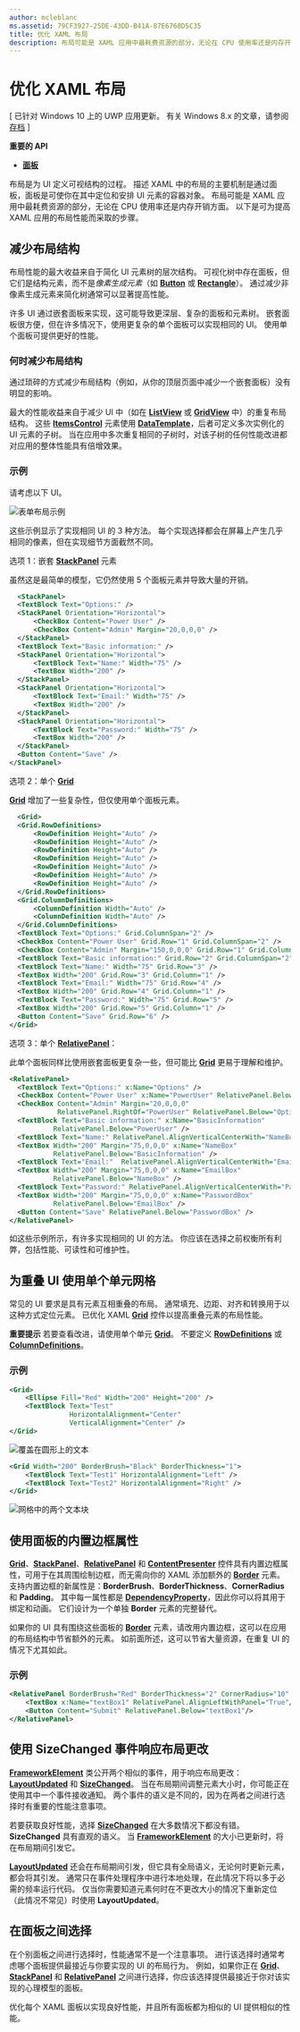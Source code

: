 ```yaml
---
author: mcleblanc
ms.assetid: 79CF3927-25DE-43DD-B41A-87E6768D5C35
title: 优化 XAML 布局
description: 布局可能是 XAML 应用中最耗费资源的部分，无论在 CPU 使用率还是内存开销方面。 以下是可为提高 XAML 应用的布局性能而采取的步骤。
---
```

# 优化 XAML 布局

\[ 已针对 Windows 10 上的 UWP 应用更新。 有关 Windows 8.x 的文章，请参阅[存档](http://go.microsoft.com/fwlink/p/?linkid=619132) \]

**重要的 API**

-   [**面板**](https://msdn.microsoft.com/library/windows/apps/BR227511)

布局是为 UI 定义可视结构的过程。 描述 XAML 中的布局的主要机制是通过面板，面板是可使你在其中定位和安排 UI 元素的容器对象。 布局可能是 XAML 应用中最耗费资源的部分，无论在 CPU 使用率还是内存开销方面。 以下是可为提高 XAML 应用的布局性能而采取的步骤。

## 减少布局结构

布局性能的最大收益来自于简化 UI 元素树的层次结构。 可视化树中存在面板，但它们是结构元素，而不是*像素生成元素*（如 [**Button**](https://msdn.microsoft.com/library/windows/apps/BR209265) 或 [**Rectangle**](https://msdn.microsoft.com/library/windows/apps/BR243371)）。 通过减少非像素生成元素来简化树通常可以显著提高性能。

许多 UI 通过嵌套面板来实现，这可能导致更深层、复杂的面板和元素树。 嵌套面板很方便，但在许多情况下，使用更复杂的单个面板可以实现相同的 UI。 使用单个面板可提供更好的性能。

### 何时减少布局结构

通过琐碎的方式减少布局结构（例如，从你的顶层页面中减少一个嵌套面板）没有明显的影响。

最大的性能收益来自于减少 UI 中（如在 [**ListView**](https://msdn.microsoft.com/library/windows/apps/BR242878) 或 [**GridView**](https://msdn.microsoft.com/library/windows/apps/BR242705) 中）的重复布局结构。 这些 [**ItemsControl**](https://msdn.microsoft.com/library/windows/apps/BR242803) 元素使用 [**DataTemplate**](https://msdn.microsoft.com/library/windows/apps/BR242348)，后者可定义多次实例化的 UI 元素的子树。 当在应用中多次重复相同的子树时，对该子树的任何性能改进都对应用的整体性能具有倍增效果。

### 示例

请考虑以下 UI。

![表单布局示例](images/layout-perf-ex1.png)

这些示例显示了实现相同 UI 的 3 种方法。 每个实现选择都会在屏幕上产生几乎相同的像素，但在实现细节方面截然不同。

选项 1：嵌套 [**StackPanel**](https://msdn.microsoft.com/library/windows/apps/BR209635) 元素

虽然这是最简单的模型，它仍然使用 5 个面板元素并导致大量的开销。

```xml
  <StackPanel>
  <TextBlock Text="Options:" />
  <StackPanel Orientation="Horizontal">
      <CheckBox Content="Power User" />
      <CheckBox Content="Admin" Margin="20,0,0,0" />
  </StackPanel>
  <TextBlock Text="Basic information:" />
  <StackPanel Orientation="Horizontal">
      <TextBlock Text="Name:" Width="75" />
      <TextBox Width="200" />
  </StackPanel>
  <StackPanel Orientation="Horizontal">
      <TextBlock Text="Email:" Width="75" />
      <TextBox Width="200" />
  </StackPanel>
  <StackPanel Orientation="Horizontal">
      <TextBlock Text="Password:" Width="75" />
      <TextBox Width="200" />
  </StackPanel>
  <Button Content="Save" />
</StackPanel>
```

选项 2：单个 [**Grid**](https://msdn.microsoft.com/library/windows/apps/BR242704)

[
            **Grid**](https://msdn.microsoft.com/library/windows/apps/BR242704) 增加了一些复杂性，但仅使用单个面板元素。

```xml
  <Grid>
  <Grid.RowDefinitions>
      <RowDefinition Height="Auto" />
      <RowDefinition Height="Auto" />
      <RowDefinition Height="Auto" />
      <RowDefinition Height="Auto" />
      <RowDefinition Height="Auto" />
      <RowDefinition Height="Auto" />
      <RowDefinition Height="Auto" />
  </Grid.RowDefinitions>
  <Grid.ColumnDefinitions>
      <ColumnDefinition Width="Auto" />
      <ColumnDefinition Width="Auto" />
  </Grid.ColumnDefinitions>
  <TextBlock Text="Options:" Grid.ColumnSpan="2" />
  <CheckBox Content="Power User" Grid.Row="1" Grid.ColumnSpan="2" />
  <CheckBox Content="Admin" Margin="150,0,0,0" Grid.Row="1" Grid.ColumnSpan="2" />
  <TextBlock Text="Basic information:" Grid.Row="2" Grid.ColumnSpan="2" />
  <TextBlock Text="Name:" Width="75" Grid.Row="3" />
  <TextBox Width="200" Grid.Row="3" Grid.Column="1" />
  <TextBlock Text="Email:" Width="75" Grid.Row="4" />
  <TextBox Width="200" Grid.Row="4" Grid.Column="1" />
  <TextBlock Text="Password:" Width="75" Grid.Row="5" />
  <TextBox Width="200" Grid.Row="5" Grid.Column="1" />
  <Button Content="Save" Grid.Row="6" />
</Grid>
```

选项 3：单个 [**RelativePanel**](https://msdn.microsoft.com/library/windows/apps/Dn879546)：

此单个面板同样比使用嵌套面板更复杂一些，但可能比 [**Grid**](https://msdn.microsoft.com/library/windows/apps/BR242704) 更易于理解和维护。

```xml
<RelativePanel>
  <TextBlock Text="Options:" x:Name="Options" />
  <CheckBox Content="Power User" x:Name="PowerUser" RelativePanel.Below="Options" />
  <CheckBox Content="Admin" Margin="20,0,0,0" 
            RelativePanel.RightOf="PowerUser" RelativePanel.Below="Options" />
  <TextBlock Text="Basic information:" x:Name="BasicInformation"
           RelativePanel.Below="PowerUser" />
  <TextBlock Text="Name:" RelativePanel.AlignVerticalCenterWith="NameBox" />
  <TextBox Width="200" Margin="75,0,0,0" x:Name="NameBox"               
           RelativePanel.Below="BasicInformation" />
  <TextBlock Text="Email:"  RelativePanel.AlignVerticalCenterWith="EmailBox" />
  <TextBox Width="200" Margin="75,0,0,0" x:Name="EmailBox"
           RelativePanel.Below="NameBox" />
  <TextBlock Text="Password:" RelativePanel.AlignVerticalCenterWith="PasswordBox" />
  <TextBox Width="200" Margin="75,0,0,0" x:Name="PasswordBox"
           RelativePanel.Below="EmailBox" />
  <Button Content="Save" RelativePanel.Below="PasswordBox" />
</RelativePanel>
```

如这些示例所示，有许多实现相同的 UI 的方法。 你应该在选择之前权衡所有利弊，包括性能、可读性和可维护性。

## 为重叠 UI 使用单个单元网格

常见的 UI 要求是具有元素互相重叠的布局。 通常填充、边距、对齐和转换用于以这种方式定位元素。 已优化 XAML [**Grid**](https://msdn.microsoft.com/library/windows/apps/BR242704) 控件以提高重叠元素的布局性能。

**重要提示** 若要查看改进，请使用单个单元 [**Grid**](https://msdn.microsoft.com/library/windows/apps/BR242704)。 不要定义 [**RowDefinitions**](https://msdn.microsoft.com/library/windows/apps/windows.ui.xaml.controls.grid.rowdefinitions) 或 [**ColumnDefinitions**](https://msdn.microsoft.com/library/windows/apps/windows.ui.xaml.controls.grid.columndefinitions)。

### 示例

```xml
<Grid>
    <Ellipse Fill="Red" Width="200" Height="200" />
    <TextBlock Text="Test" 
               HorizontalAlignment="Center" 
               VerticalAlignment="Center" />
</Grid>
```

![覆盖在圆形上的文本](images/layout-perf-ex2.png)

```xml
<Grid Width="200" BorderBrush="Black" BorderThickness="1">
    <TextBlock Text="Test1" HorizontalAlignment="Left" />
    <TextBlock Text="Test2" HorizontalAlignment="Right" />
</Grid>
```

![网格中的两个文本块](images/layout-perf-ex3.png)

## 使用面板的内置边框属性

[
            **Grid**](https://msdn.microsoft.com/library/windows/apps/BR242704)、[**StackPanel**](https://msdn.microsoft.com/library/windows/apps/BR209635)、[**RelativePanel**](https://msdn.microsoft.com/library/windows/apps/Dn879546) 和 [**ContentPresenter**](https://msdn.microsoft.com/library/windows/apps/BR209378) 控件具有内置边框属性，可用于在其周围绘制边框，而无需向你的 XAML 添加额外的 [**Border**](https://msdn.microsoft.com/library/windows/apps/BR209250) 元素。 支持内置边框的新属性是：**BorderBrush**、**BorderThickness**、**CornerRadius** 和 **Padding**。 其中每一属性都是 [**DependencyProperty**](https://msdn.microsoft.com/library/windows/apps/BR242362)，因此你可以将其用于绑定和动画。 它们设计为一个单独 **Border** 元素的完整替代。

如果你的 UI 具有围绕这些面板的 [**Border**](https://msdn.microsoft.com/library/windows/apps/BR209250) 元素，请改用内置边框，这可以在应用的布局结构中节省额外的元素。 如前面所述，这可以节省大量资源，在重复 UI 的情况下尤其如此。

### 示例

```xml
<RelativePanel BorderBrush="Red" BorderThickness="2" CornerRadius="10" Padding="12">
    <TextBox x:Name="textBox1" RelativePanel.AlignLeftWithPanel="True"/>
    <Button Content="Submit" RelativePanel.Below="textBox1"/>
</RelativePanel>
```

## 使用 **SizeChanged** 事件响应布局更改

[
            **FrameworkElement**](https://msdn.microsoft.com/library/windows/apps/BR208706) 类公开两个相似的事件，用于响应布局更改：[**LayoutUpdated**](https://msdn.microsoft.com/library/windows/apps/windows.ui.xaml.frameworkelement.layoutupdated) 和 [**SizeChanged**](https://msdn.microsoft.com/library/windows/apps/windows.ui.xaml.frameworkelement.sizechanged)。 当在布局期间调整元素大小时，你可能正在使用其中一个事件接收通知。 两个事件的语义是不同的，因为在两者之间进行选择时有重要的性能注意事项。

若要获取良好性能，选择 [**SizeChanged**](https://msdn.microsoft.com/library/windows/apps/windows.ui.xaml.frameworkelement.sizechanged) 在大多数情况下都没有错。 **SizeChanged** 具有直观的语义。 当 [**FrameworkElement**](https://msdn.microsoft.com/library/windows/apps/BR208706) 的大小已更新时，将在布局期间引发它。

[
            **LayoutUpdated**](https://msdn.microsoft.com/library/windows/apps/windows.ui.xaml.frameworkelement.layoutupdated) 还会在布局期间引发，但它具有全局语义，无论何时更新元素，都会将其引发。 通常只在事件处理程序中进行本地处理，在此情况下将以多于必需的频率运行代码。 仅当你需要知道元素何时在不更改大小的情况下重新定位（此情况不常见）时使用 **LayoutUpdated**。

## 在面板之间选择

在个别面板之间进行选择时，性能通常不是一个注意事项。 进行该选择时通常考虑哪个面板提供最接近与你要实现的 UI 的布局行为。 例如，如果你正在 [**Grid**](https://msdn.microsoft.com/library/windows/apps/BR242704)、[**StackPanel**](https://msdn.microsoft.com/library/windows/apps/BR209635) 和 [**RelativePanel**](https://msdn.microsoft.com/library/windows/apps/Dn879546) 之间进行选择，你应该选择提供最接近于你对该实现的心理模型的面板。

优化每个 XAML 面板以实现良好性能，并且所有面板都为相似的 UI 提供相似的性能。



<!--HONumber=May16_HO2-->



